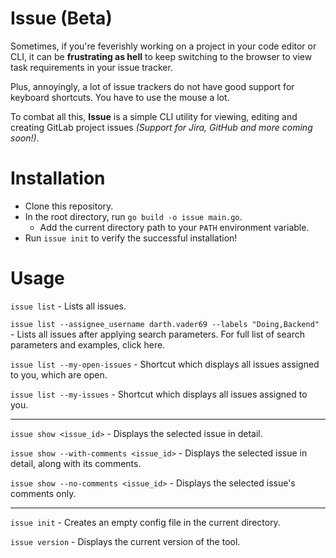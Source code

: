 # Issue (Beta)
Sometimes, if you're feverishly working on a project in your code editor or CLI, it can be **frustrating as hell** to keep switching to the browser to view task requirements in your issue tracker.

Plus, annoyingly, a lot of issue trackers do not have good support for keyboard shortcuts. You have to use the mouse a lot.

To combat all this, **Issue** is a simple CLI utility for viewing, editing and creating GitLab project issues _(Support for Jira, GitHub and more coming soon!)_.

# Installation
* Clone this repository.
* In the root directory, run `go build -o issue main.go`.
    * Add the current directory path to your `PATH` environment variable.
* Run `issue init` to verify the successful installation!

# Usage

`issue list` - Lists all issues.

`issue list --assignee_username darth.vader69 --labels "Doing,Backend"` - Lists all issues after applying search parameters. For full list of search parameters and examples, click here.

`issue list --my-open-issues` - Shortcut which displays all issues assigned to you, which are open.

`issue list --my-issues` - Shortcut which displays all issues assigned to you.

------------

`issue show <issue_id>` - Displays the selected issue in detail.

`issue show --with-comments <issue_id>` - Displays the selected issue in detail, along with its comments.

`issue show --no-comments <issue_id>` - Displays the selected issue's comments only.

------------

`issue init` - Creates an empty config file in the current directory.

`issue version` - Displays the current version of the tool.
